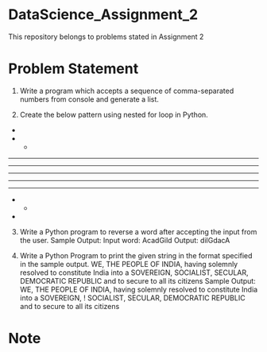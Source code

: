 # DataScience_Assignment_2
This repository belongs to problems stated in Assignment 2

# Problem Statement
1. Write a program which accepts a sequence of comma-separated numbers from console and
generate a list.

2. Create the below pattern using nested for loop in Python.
*
* *
* * *
* * * *
* * * * *
* * * *
* * *
* *
*

3. Write a Python program to reverse a word after accepting the input from the user.
Sample Output:
Input word: AcadGild
Output: dilGdacA

4. Write a Python Program to print the given string in the format specified in the sample
output.
WE, THE PEOPLE OF INDIA, having solemnly resolved to constitute India into a SOVEREIGN,
SOCIALIST, SECULAR, DEMOCRATIC REPUBLIC and to secure to all its citizens
Sample Output:
WE, THE PEOPLE OF INDIA,
      having solemnly resolved to constitute India into a SOVEREIGN, !
            SOCIALIST, SECULAR, DEMOCRATIC REPUBLIC
             and to secure to all its citizens
             
             
 # Note 
 
 
